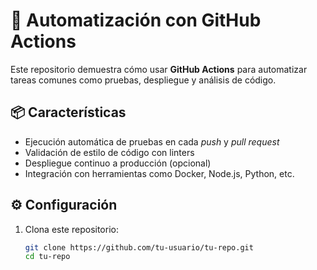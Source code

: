 # 🚀 Automatización con GitHub Actions

Este repositorio demuestra cómo usar **GitHub Actions** para automatizar tareas comunes como pruebas, despliegue y análisis de código.

## 📦 Características

- Ejecución automática de pruebas en cada _push_ y _pull request_
- Validación de estilo de código con linters
- Despliegue continuo a producción (opcional)
- Integración con herramientas como Docker, Node.js, Python, etc.

## ⚙️ Configuración

1. Clona este repositorio:
   ```bash
   git clone https://github.com/tu-usuario/tu-repo.git
   cd tu-repo
